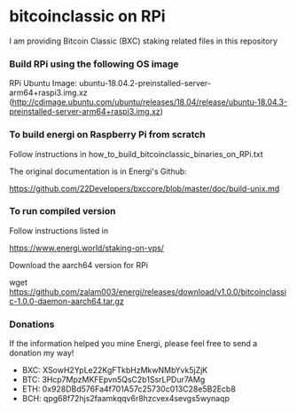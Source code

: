 # bitcoinclassic on RPi
I am providing Bitcoin Classic (BXC) staking related files in this repository

### Build RPi using the following OS image
RPi Ubuntu Image: ubuntu-18.04.2-preinstalled-server-arm64+raspi3.img.xz (http://cdimage.ubuntu.com/ubuntu/releases/18.04/release/ubuntu-18.04.3-preinstalled-server-arm64+raspi3.img.xz)

### To build energi on Raspberry Pi from scratch
Follow instructions in how_to_build_bitcoinclassic_binaries_on_RPi.txt

The original documentation is in Energi's Github:

   https://github.com/22Developers/bxccore/blob/master/doc/build-unix.md

### To run compiled version
Follow instructions listed in

   https://www.energi.world/staking-on-vps/

Download the aarch64 version for RPi 

   wget https://github.com/zalam003/energi/releases/download/v1.0.0/bitcoinclassic-1.0.0-daemon-aarch64.tar.gz


### Donations
If the information helped you mine Energi, please feel free to send a donation my way!

* BXC: XSowH2YpLe22KgFTkbHzMkwNMbYvk5jZjK
* BTC: 3Hcp7MpzMKFEpvn5QsC2b1SsrLPDur7AMg
* ETH: 0x928DBd576Fa4f701A57c25730c013C28e5B2Ecb8
* BCH: qpg68f72hjs2faamkqqv6r8hzcvex4sevgs5wynaqp
